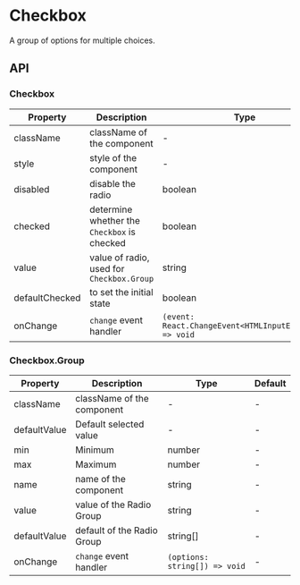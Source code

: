 # Checkbox

A group of options for multiple choices.

<div id="demos"></div>

## API

### Checkbox

<div class="api-container">

| Property | Description | Type | Default |
| --- | --- | --- | --- |
| className | className of the component | - | - |
| style | style of the component | - | - |
| disabled | disable the radio | boolean | false |
| checked | determine whether the `Checkbox` is checked | boolean | - |
| value | value of radio, used for `Checkbox.Group` | string | - |
| defaultChecked | to set the initial state | boolean | - |
| onChange | `change` event handler | `(event: React.ChangeEvent<HTMLInputElement>) => void` | - |

</div>

### Checkbox.Group

<div class="api-container">

| Property     | Description                | Type                          | Default |
| ------------ | -------------------------- | ----------------------------- | ------- |
| className    | className of the component | -                             | -       |
| defaultValue | Default selected value     | -                             | -       |
| min          | Minimum                    | number                        | -       |
| max          | Maximum                    | number                        | -       |
| name         | name of the component      | string                        | -       |
| value        | value of the Radio Group   | string                        | -       |
| defaultValue | default of the Radio Group | string[]                      | -       |
| onChange     | `change` event handler     | `(options: string[]) => void` | -       |

</div>
